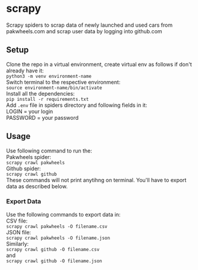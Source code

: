 # scrapy
Scrapy spiders to scrap data of newly launched and used cars from pakwheels.com and scrap user data by logging into github.com

## Setup
Clone the repo in a virtual environment, create virtual env as follows if don't already have it:  
`python3 -m venv environment-name`  
Switch terminal to the respective environment:  
`source environment-name/bin/activate`  
Install all the dependencies:  
`pip install -r requirements.txt`  
Add `.env` file in spiders directory and following fields in it:  
LOGIN = your login  
PASSWORD = your password  

## Usage
Use following command to run the:  
Pakwheels spider:    
`scrapy crawl pakwheels`  
Github spider:  
`scrapy crawl github`  
These commands will not print anytihng on terminal. You'll have to export data as described below.

### Export Data
Use the following commands to export data in:  
CSV file:  
`scrapy crawl pakwheels -O filename.csv`  
JSON file:  
`scrapy crawl pakwheels -O filename.json`  
Similarly:  
`scrapy crawl github -O filename.csv`  
and  
`scrapy crawl github -O filename.json`  
